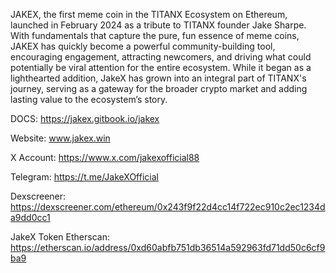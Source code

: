 JAKEX, the first meme coin in the TITANX Ecosystem on Ethereum, launched in February 2024 as a tribute to TITANX founder Jake Sharpe. With fundamentals that capture the pure, fun essence of meme coins, JAKEX has quickly become a powerful community-building tool, encouraging engagement, attracting newcomers, and driving what could potentially be viral attention for the entire ecosystem. While it began as a lighthearted addition, JakeX has grown into an integral part of TITANX's journey, serving as a gateway for the broader crypto market and adding lasting value to the ecosystem’s story.

DOCS: https://jakex.gitbook.io/jakex

Website: www.jakex.win

X Account: https://www.x.com/jakexofficial88

Telegram: https://t.me/JakeXOfficial

Dexscreener: https://dexscreener.com/ethereum/0x243f9f22d4cc14f722ec910c2ec1234da9dd0cc1

JakeX Token Etherscan: https://etherscan.io/address/0xd60abfb751db36514a592963fd71dd50c6cf9ba9
